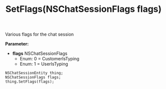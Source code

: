 ﻿---
uid: crmscript_ref_NSChatSessionEntity_SetFlags
title: SetFlags(NSChatSessionFlags flags)
intellisense: NSChatSessionEntity.SetFlags
keywords: NSChatSessionEntity, GetFlags
so.topic: reference
---

Various flags for the chat session

**Parameter:** 
 - **flags** NSChatSessionFlags
     - Enum: 0 = CustomerIsTyping 
     - Enum: 1 = UserIsTyping 

```crmscript
NSChatSessionEntity thing;
NSChatSessionFlags flags;
thing.SetFlags(flags);
```

